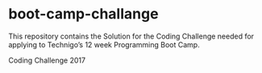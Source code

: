 # boot-camp-challange

This repository contains the Solution for the Coding Challenge needed for applying to Technigo’s 12 week Programming Boot Camp.

Coding Challenge 2017
